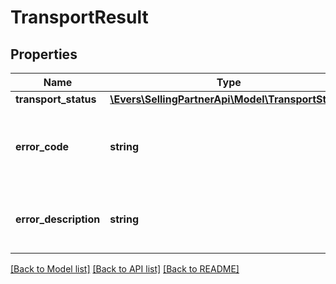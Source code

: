 # TransportResult

## Properties
Name | Type | Description | Notes
------------ | ------------- | ------------- | -------------
**transport_status** | [**\Evers\SellingPartnerApi\Model\TransportStatus**](TransportStatus.md) |  | 
**error_code** | **string** | An error code that identifies the type of error that occured. | [optional] 
**error_description** | **string** | A message that describes the error condition. | [optional] 

[[Back to Model list]](../README.md#documentation-for-models) [[Back to API list]](../README.md#documentation-for-api-endpoints) [[Back to README]](../README.md)



